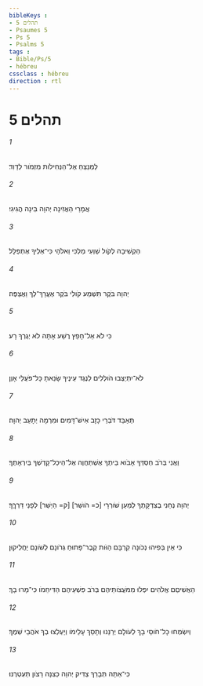 ```yaml
---
bibleKeys : 
- תהלים 5
- Psaumes 5
- Ps 5
- Psalms 5
tags : 
- Bible/Ps/5
- hébreu
cssclass : hébreu
direction : rtl
---
```


# תהלים 5

###### 1
לַמְנַצֵּחַ אֶל־הַנְּחִילֹות מִזְמֹור לְדָוִד׃
###### 2
אֲמָרַי הַאֲזִינָה יְהוָה בִּינָה הֲגִיגִי׃
###### 3
הַקְשִׁיבָה לְקֹול שַׁוְעִי מַלְכִּי וֵאלֹהָי כִּי־אֵלֶיךָ אֶתְפַּלָּל׃
###### 4
יְהוָה בֹּקֶר תִּשְׁמַע קֹולִי בֹּקֶר אֶעֱרָךְ־לְךָ וַאֲצַפֶּה׃
###### 5
כִּי לֹא אֵל־חָפֵץ רֶשַׁע אָתָּה לֹא יְגֻרְךָ רָע׃
###### 6
לֹא־יִתְיַצְּבוּ הֹולְלִים לְנֶגֶד עֵינֶיךָ שָׂנֵאתָ כָּל־פֹּעֲלֵי אָוֶן׃
###### 7
תְּאַבֵּד דֹּבְרֵי כָזָב אִישׁ־דָּמִים וּמִרְמָה יְתָעֵב יְהוָה׃
###### 8
וַאֲנִי בְּרֹב חַסְדְּךָ אָבֹוא בֵיתֶךָ אֶשְׁתַּחֲוֶה אֶל־הֵיכַל־קָדְשְׁךָ בְּיִרְאָתֶךָ׃
###### 9
יְהוָה נְחֵנִי בְצִדְקָתֶךָ לְמַעַן שֹׁורְרָי [כ= הֹושַׁר] [ק= הַיְשַׁר] לְפָנַי דַּרְךֶּךָ׃
###### 10
כִּי אֵין בְּפִיהוּ נְכֹונָה קִרְבָּם הַוֹּות קֶבֶר־פָּתוּחַ גְּרֹונָם לְשֹׁונָם יַחֲלִיקוּן׃
###### 11
הַאֲשִׁיםֵם אֱלֹהִים יִפְּלוּ מִמֹּעֲצֹותֵיהֶם בְּרֹב פִּשְׁעֵיהֶם הַדִּיחֵמֹו כִּי־מָרוּ בָךְ׃
###### 12
וְיִשְׂמְחוּ כָל־חֹוסֵי בָךְ לְעֹולָם יְרַנֵּנוּ וְתָסֵךְ עָלֵימֹו וְיַעְלְצוּ בְךָ אֹהֲבֵי שְׁמֶךָ׃
###### 13
כִּי־אַתָּה תְּבָרֵךְ צַדִּיק יְהוָה כַּצִּנָּה רָצֹון תַּעְטְרֶנּוּ׃
